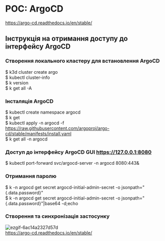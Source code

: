 # POC: ArgoCD  
https://argo-cd.readthedocs.io/en/stable/
## Інструкція на отримання доступу до інтерфейсу ArgoCD

 ### Створення локального кластеру для встановлення ArgoCD

$ k3d cluster create argo   
$ kubectl cluster-info   
$ k version   
$ k get all -A  

### Інсталяція ArgoCD
$ kubectl create namespace argocd  
$ k get   
$ kubectl apply -n argocd -f https://raw.githubusercontent.com/argoproj/argo-cd/stable/manifests/install.yaml  
$ k get all -n argocd  

### Доступ до інтерфейсу ArgoCD GUI https://127.0.0.1:8080

$ kubectl port-forward svc/argocd-server -n argocd 8080:443&  

### Отримання паролю 

$ k -n argocd get secret argocd-initial-admin-secret -o jsonpath="{.data.password}"  
$ k -n argocd get secret argocd-initial-admin-secret -o jsonpath="{.data.password}"|base64 -d;echo  

### Створення та синхронізація застосунку

![ezgif-6ac14a2327d57d](https://github.com/user-attachments/assets/945f6671-dda6-4cf4-8c58-ef05c69b7339)  
https://argo-cd.readthedocs.io/en/stable/
